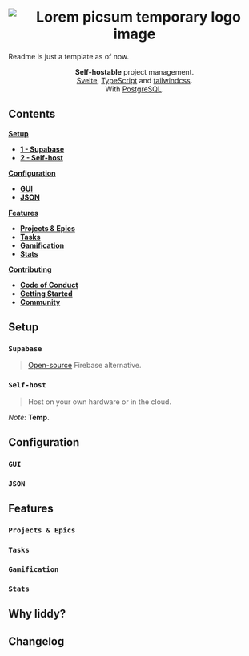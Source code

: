 <h1 align="center">
  <img src="https://picsum.photos/400/300" alt="Lorem picsum temporary logo image" />
</h1>

Readme is just a template as of now.

<div align="center">

  **Self-hostable** project management.<br>
  [Svelte][svelte], [TypeScript][ts] and [tailwindcss][tailwind].<br>
  With [PostgreSQL][postgres].<br>

</div>

## Contents

[**Setup**](#setup)
  * [**1 - Supabase**](#supabase)
  * [**2 - Self-host**](#self-host)

[**Configuration**](#configuration)
  * [**GUI**](#gui)
  * [**JSON**](#json)

[**Features**](#features)
  * [**Projects & Epics**](#projects-epics)
  * [**Tasks**](#tasks)
  * [**Gamification**](#gamification)
  * [**Stats**](#stats)

[**Contributing**](#contributing)
  * [**Code of Conduct**](#contributing-code-of-conduct)
  * [**Getting Started**](#contributing-getting-started)
  * [**Community**](#contributing-community)


## Setup

### `Supabase`

> [Open-source][supabase] Firebase alternative.

### `Self-host`

> Host on your own hardware or in the cloud.

_Note_: **Temp**.

## Configuration

### `GUI`

### `JSON`

## Features

### `Projects & Epics`

### `Tasks`

### `Gamification`

### `Stats`

## Why liddy?

## Changelog

[docs]:https://github.com/mdlsvensson/liddy/wiki
[releases]:https://github.com/mdlsvensson/liddy/releases
[svelte]:https://github.com/sveltejs/svelte
[ts]:https://github.com/microsoft/TypeScript
[tailwind]:https://github.com/tailwindlabs/tailwindcss
[postgres]:https://www.postgresql.org/
[supabase]:https://github.com/supabase/supabase
